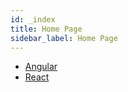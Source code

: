 ```yaml
---
id: _index
title: Home Page
sidebar_label: Home Page
---
```


- [Angular](angular)
- [React](react/home)
